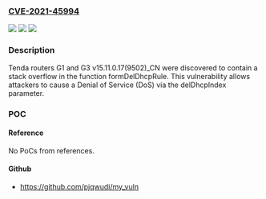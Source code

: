 ### [CVE-2021-45994](https://cve.mitre.org/cgi-bin/cvename.cgi?name=CVE-2021-45994)
![](https://img.shields.io/static/v1?label=Product&message=n%2Fa&color=blue)
![](https://img.shields.io/static/v1?label=Version&message=n%2Fa&color=blue)
![](https://img.shields.io/static/v1?label=Vulnerability&message=n%2Fa&color=brighgreen)

### Description

Tenda routers G1 and G3 v15.11.0.17(9502)_CN were discovered to contain a stack overflow in the function formDelDhcpRule. This vulnerability allows attackers to cause a Denial of Service (DoS) via the delDhcpIndex parameter.

### POC

#### Reference
No PoCs from references.

#### Github
- https://github.com/pjqwudi/my_vuln

